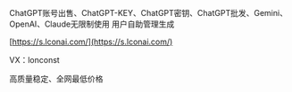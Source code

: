 ChatGPT账号出售、ChatGPT-KEY、ChatGPT密钥、ChatGPT批发、Gemini、OpenAI、Claude无限制使用
用户自助管理生成

[https://s.lconai.com/](https://s.lconai.com/)

VX：lonconst


高质量稳定、全网最低价格


